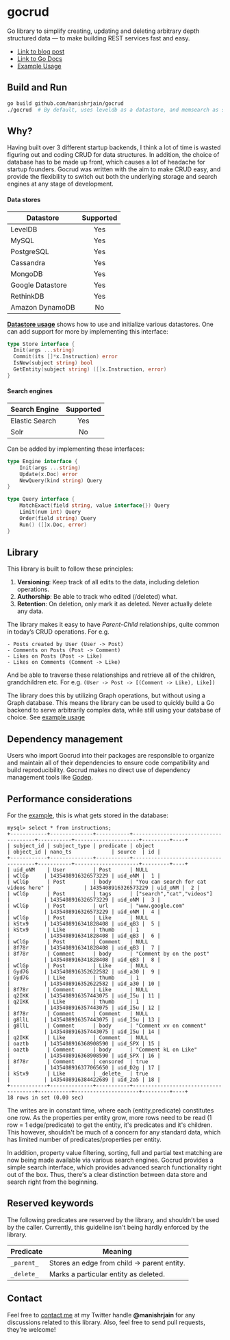 # gocrud
Go library to simplify creating, updating and deleting arbitrary depth structured data — to make building REST services fast and easy.

 * [Link to blog post](http://hacks.ghost.io/go-library-for-crud/)
 * [Link to Go Docs](http://godoc.org/github.com/manishrjain/gocrud)
 * [Example Usage](example.md)

## Build and Run
```bash
go build github.com/manishrjain/gocrud
./gocrud  # By default, uses leveldb as a datastore, and memsearch as search engine.
```

## Why?
Having built over 3 different startup backends, I think a lot of time is wasted figuring out and coding CRUD for data structures. In addition, the choice of database has to be made up front, which causes a lot of headache for startup founders. Gocrud was written with the aim to make CRUD easy, and provide the flexibility to switch out both the underlying storage and search engines at any stage of development.

#### Data stores
Datastore | Supported
--- | :---:
LevelDB | Yes 
MySQL | Yes 
PostgreSQL | Yes
Cassandra | Yes
MongoDB | Yes
Google Datastore | Yes
RethinkDB | Yes
Amazon DynamoDB | No
**[Datastore usage](datastore.md)** shows how to use and initialize various datastores. One can add support for more by implementing this interface:
```go
type Store interface {
  Init(args ...string)
  Commit(its []*x.Instruction) error
  IsNew(subject string) bool
  GetEntity(subject string) ([]x.Instruction, error)
}
```

#### Search engines
Search Engine | Supported
--- | :---:
Elastic Search | Yes
Solr | No

Can be added by implementing these interfaces:
```go
type Engine interface {
	Init(args ...string)
	Update(x.Doc) error
	NewQuery(kind string) Query
}

type Query interface {
	MatchExact(field string, value interface{}) Query
	Limit(num int) Query
	Order(field string) Query
	Run() ([]x.Doc, error)
}
```

## Library
This library is built to follow these principles:

1. **Versioning**: Keep track of all edits to the data, including deletion operations.
1. **Authorship**: Be able to track who edited (/deleted) what.
1. **Retention**: On deletion, only mark it as deleted. Never actually delete any data.

The library makes it easy to have *Parent-Child* relationships, quite common in today’s CRUD operations. For e.g.
```
- Posts created by User (User -> Post)
- Comments on Posts (Post -> Comment)
- Likes on Posts (Post -> Like)
- Likes on Comments (Comment -> Like)
```
And be able to traverse these relationships and retrieve all of the children, grandchildren etc. For e.g. `(User -> Post -> [(Comment -> Like), Like])`

The library does this by utilizing Graph operations, but without using a Graph database. This means the library can be used to quickly build a Go backend to serve arbitrarily complex data, while still using your database of choice. See [example usage](example.md)

## Dependency management
Users who import Gocrud into their packages are responsible to organize
and maintain all of their dependencies to ensure code compatibility and build
reproducibility. Gocrud makes no direct use of dependency management tools like
[Godep](https://github.com/tools/godep).

## Performance considerations
For the [example](example.md), this is what gets stored in the database:
```
mysql> select * from instructions;
+------------+--------------+-----------+--------------------------------------+-----------+---------------------+---------+----+
| subject_id | subject_type | predicate | object                               | object_id | nano_ts             | source  | id |
+------------+--------------+-----------+--------------------------------------+-----------+---------------------+---------+----+
| uid_oNM    | User         | Post      | NULL                                 | wClGp     | 1435408916326573229 | uid_oNM |  1 |
| wClGp      | Post         | body      | "You can search for cat videos here" |           | 1435408916326573229 | uid_oNM |  2 |
| wClGp      | Post         | tags      | ["search","cat","videos"]            |           | 1435408916326573229 | uid_oNM |  3 |
| wClGp      | Post         | url       | "www.google.com"                     |           | 1435408916326573229 | uid_oNM |  4 |
| wClGp      | Post         | Like      | NULL                                 | kStx9     | 1435408916341828408 | uid_qB3 |  5 |
| kStx9      | Like         | thumb     | 1                                    |           | 1435408916341828408 | uid_qB3 |  6 |
| wClGp      | Post         | Comment   | NULL                                 | 8f78r     | 1435408916341828408 | uid_qB3 |  7 |
| 8f78r      | Comment      | body      | "Comment by on the post"             |           | 1435408916341828408 | uid_qB3 |  8 |
| wClGp      | Post         | Like      | NULL                                 | Gyd7G     | 1435408916352622582 | uid_a30 |  9 |
| Gyd7G      | Like         | thumb     | 1                                    |           | 1435408916352622582 | uid_a30 | 10 |
| 8f78r      | Comment      | Like      | NULL                                 | q2IKK     | 1435408916357443075 | uid_I5u | 11 |
| q2IKK      | Like         | thumb     | 1                                    |           | 1435408916357443075 | uid_I5u | 12 |
| 8f78r      | Comment      | Comment   | NULL                                 | g8llL     | 1435408916357443075 | uid_I5u | 13 |
| g8llL      | Comment      | body      | "Comment xv on comment"              |           | 1435408916357443075 | uid_I5u | 14 |
| q2IKK      | Like         | Comment   | NULL                                 | oaztb     | 1435408916368908590 | uid_SPX | 15 |
| oaztb      | Comment      | body      | "Comment kL on Like"                 |           | 1435408916368908590 | uid_SPX | 16 |
| 8f78r      | Comment      | censored  | true                                 |           | 1435408916377065650 | uid_D2g | 17 |
| kStx9      | Like         | _delete_  | true                                 |           | 1435408916384422689 | uid_2a5 | 18 |
+------------+--------------+-----------+--------------------------------------+-----------+---------------------+---------+----+
18 rows in set (0.00 sec)
```

The writes are in constant time, where each (entity,predicate) constitutes one row. As the properties per entity grow, more rows need to be read (1 row = 1 edge/predicate) to get the entity, it's predicates and it's children. This however, shouldn't be much of a concern for any standard data, which has limited number of predicates/properties per entity.

In addition, property value filtering, sorting, full and partial text matching are now being made available via various search engines. Gocrud provides a simple search interface, which provides advanced search functionality right out of the box. Thus, there's a clear distinction between data store and search right from the beginning.

## Reserved keywords
The following predicates are reserved by the library, and shouldn't be used by the caller. Currently, this guideline isn't being hardly enforced by the library.

Predicate | Meaning
--- | ---
`_parent_` | Stores an edge from child -> parent entity.
`_delete_` | Marks a particular entity as deleted.

## Contact
Feel free to [contact me](https://twitter.com/manishrjain) at my Twitter handle **@manishrjain** for any discussions related to this library. Also, feel free to send pull requests, they're welcome!

